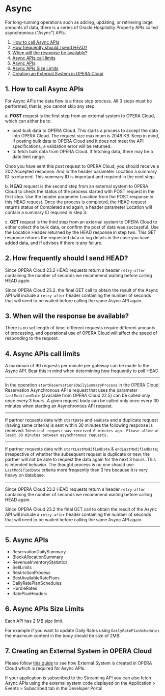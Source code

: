 # Async

For long-running operations such as adding, updating, or retrieving large amounts of data, there is a series of Oracle Hospitality Property APIs called asynchronous ("Async") APIs.

1. [How to call Async APIs](#1-how-to-call-async-apis)
2. [How frequently should I send HEAD?](#2-how-frequently-should-i-send-head)
3. [When will the response be available?](#3-when-will-the-response-be-available)
4. [Async APIs call limits](#4-async-apis-call-limits)
5. [Async APIs](#5-async-apis)
6. [Async APIs Size Limits](#6-async-apis-size-limits)
7. [Creating an External System in OPERA Cloud](#7-creating-an-external-system-in-opera-cloud)

## 1. How to call Async APIs

For Async APIs the data flow is a three step process. All 3 steps must be performed, that is, you cannot skip any step.

a. **POST**  request is the first step from an external system to OPERA Cloud, which can either be to:

* post bulk data to OPERA Cloud.  This starts a process to accept the data into OPERA Cloud. The request size maximum is 2048 KB.  Keep in mind, if posting bulk data to OPERA Cloud and it does not meet the API specifications, a validation error will be returned.
* to fetch bulk data from OPERA Cloud.  If fetching data, there may be a date limit range.

Once you have sent this post request to OPERA Cloud, you should receive a 202 Accepted response.  And in the header parameter Location a summary ID is returned.  This summary ID is important and required in the next step.

b. **HEAD** request is the second step from an external system to OPERA Cloud to check the status of the process started with POST request in the first step. Use the header parameter Location from the POST response in this HEAD request.  Once the process is completed, the HEAD request returns status of Completed and again, a header parameter Location will contain a summary ID required in step 3.

c. **GET** request is the third step from an external system to OPERA Cloud to either collect the bulk data, or confirm the post of data was successful. Use the Location Header returned by the HEAD response in step two. This GET response returns the requested data or log details in the case you have added data, and if advises if there is any failure.

## 2. How frequently should I send HEAD?

Since OPERA Cloud 23.2 HEAD requests return a header `retry-after` containing the number of seconds we recommend waiting before calling HEAD again.

Since OPERA Cloud 23.2. the final GET call to obtain the result of the Async API will include a `retry-after` header containing the number of seconds that will need to be waited before calling the same Async API again.

## 3. When will the response be available?

There is no set length of time; different requests require different amounts of processing, and operational use of OPERA Cloud will affect the speed of responding to the request.

## 4. Async APIs call limits

A maximum of 90 requests per minute per gateway can be made to the Async API. Bear this in mind when determining how frequently to poll HEAD.
___

In the operation `startReservationsDailySummaryProcess` in the OPERA Cloud Reservation Asynchronous API a request that uses the parameter `lastModifiedDate` (available from OPERA Cloud 22.5) can be called only once every 3 hours.
A given request body can be called only once every 30 minutes when starting an Asynchronous API request.
___

If partner requests data with `startDate` and `endDate` and a duplicate request (having same criteria) is sent within 30 minutes the following response is received:
```Identical request was received 0 minutes ago. Please allow at least 30 minutes between asynchronous requests.```
___

If partner requests data with `startLastModifiedDate` & `endLastModifiedDate`; irrespective of whether the subsequent request is duplicate or new, the partner will not be able to request the data again for the next 3 hours. This is intended behavior. The thought process is no one should use `LastModifiedDate` criteria more frequently than 3 hrs because it is very heavy on database.
___

Since OPERA Cloud 23.2 HEAD requests return a header `retry-after` containing the number of seconds we recommend waiting before calling HEAD again.

Since OPERA Cloud 23.2 the final GET call to obtain the result of the Async API will include a `retry-after` header containing the number of seconds that will need to be waited before calling the same Async API again.
___

## 5. Async APIs

* ReservationDailySummary
* BlockAllocationSummary
* RevenueInventoryStatistics
* SellLimits
* RestrictionProcess
* BestAvailableRatePlans
* DailyRatePlanSchedules
* HurdleRates
* RatePlanHeaders

## 6. Async APIs Size Limits

Each API has 2 MB size limit.

For example if you want to update Daily Rates using `DailyRatePlanSchedules` the maximum content in the body should be size of 2MB.

## 7. Creating an External System in OPERA Cloud

Please follow [this guide](https://docs.oracle.com/en/industries/hospitality/integration-platform/ohipu/t_polling_api.htm#PollingAPIpull-170089A2) to see how External System is created in OPERA Cloud which is required for Async APIs.

If your application is subscribed to the Streaming API you can also fetch Async APIs using the external system code displayed on the Application > Events > Subscribed tab in the Developer Portal
